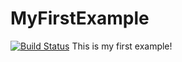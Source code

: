 # MyFirstExample
[![Build Status](https://travis-ci.com/jdlouhy/MyFirstExample.svg?branch=master)](https://travis-ci.com/jdlouhy/MyFirstExample)
This is my first example!
